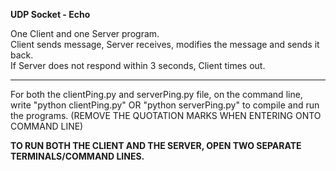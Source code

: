 <strong>UDP Socket - Echo</strong>

One Client and one Server program.
<br>Client sends message, Server receives, modifies the message and sends it back.</br>
If Server does not respond within 3 seconds, Client times out.

-----------------------------------------------------
For both the clientPing.py and serverPing.py file, on the command line, write "python clientPing.py" OR "python serverPing.py" to compile and run the programs. 
(REMOVE THE QUOTATION MARKS WHEN ENTERING ONTO COMMAND LINE)

**TO RUN BOTH THE CLIENT AND THE SERVER, OPEN TWO SEPARATE TERMINALS/COMMAND LINES.**
